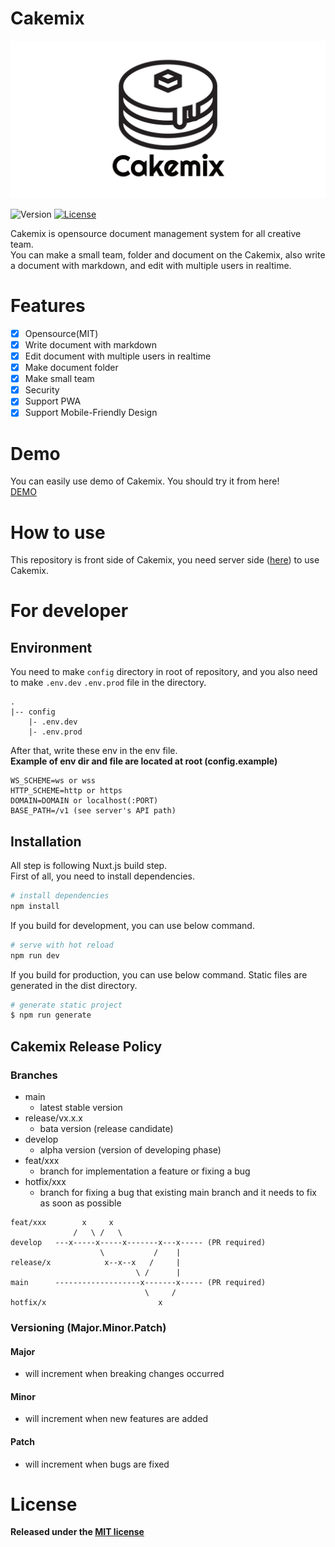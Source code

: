 # Cakemix

![Cakemix](banner.png)

![Version](https://img.shields.io/github/v/tag/wonder-wonder/cakemix-front)
[![License](https://img.shields.io/github/license/wonder-wonder/cakemix-server)](LICENSE)

Cakemix is opensource document management system for all creative team.  
You can make a small team, folder and document on the Cakemix, also write a document with markdown, and edit with multiple users in realtime.  

# Features

- [x] Opensource(MIT)
- [x] Write document with markdown
- [x] Edit document with multiple users in realtime
- [x] Make document folder
- [x] Make small team
- [x] Security
- [x] Support PWA
- [x] Support Mobile-Friendly Design

# Demo

You can easily use demo of Cakemix. You should try it from here!  
[DEMO](https://hotcakemix.com)

# How to use

This repository is front side of Cakemix, you need server side ([here](https://github.com/wonder-wonder/cakemix-server)) to use Cakemix.

# For developer

## Environment

You need to make `config` directory in root of repository, and you also need to make `.env.dev` `.env.prod` file in the directory.

```
.
|-- config
    |- .env.dev
    |- .env.prod
```

After that, write these env in the env file.  
**Example of env dir and file are located at root (config.example)**

```
WS_SCHEME=ws or wss
HTTP_SCHEME=http or https
DOMAIN=DOMAIN or localhost(:PORT)
BASE_PATH=/v1 (see server's API path)
```

## Installation

All step is following Nuxt.js build step.  
First of all, you need to install dependencies.

```bash
# install dependencies
npm install
```

If you build for development, you can use below command.

```bash
# serve with hot reload
npm run dev
```

If you build for production, you can use below command.  Static files are generated in the dist directory.

```bash
# generate static project
$ npm run generate
```

## Cakemix Release Policy
### Branches
- main
  - latest stable version
- release/vx.x.x
  - bata version (release candidate)
- develop
  - alpha version (version of developing phase)
- feat/xxx
  - branch for implementation a feature or fixing a bug 
- hotfix/xxx
  - branch for fixing a bug that existing main branch and it needs to fix as soon as possible

```
feat/xxx        x     x
              /   \ /   \
develop   ---x-----x-----x-------x---x----- (PR required)
                    \           /    |
release/x            x--x--x   /     |
                            \ /      |
main      -------------------x-------x----- (PR required)
                              \     /
hotfix/x                         x
```

### Versioning (Major.Minor.Patch)
#### Major
- will increment when breaking changes occurred
#### Minor
- will increment when new features are added
#### Patch
- will increment when bugs are fixed

# License

**Released under the [MIT license](LICENSE)**